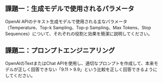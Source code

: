 ## 課題一：生成モデルで使用されるパラメータ

OpenAI APIのテキスト生成モデルで使用される主なパラメータ（Temperature、Top-k Sampling、Top-p Sampling、Max Tokens、Stop Sequences）について、それぞれの役割と効果を簡潔に説明してください。

## 課題二：プロンプトエンジニアリング

OpenAIのTextまたはChat APIを使用し、適切なプロンプトを作成して、本来モデルが正しく回答できない「9.11 > 9.9」という比較を正しく回答できるようにしてください。
